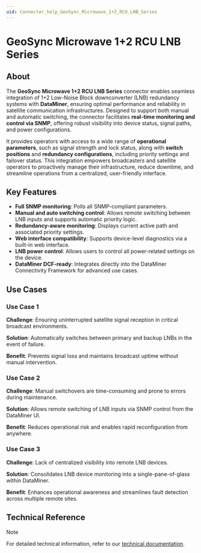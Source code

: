 ```yaml
---
uid: Connector_help_GeoSync_Microwave_1+2_RCU_LNB_Series
---
```

# GeoSync Microwave 1+2 RCU LNB Series

## About

The **GeoSync Microwave 1+2 RCU LNB Series** connector enables seamless integration of 1+2 Low-Noise Block downconverter (LNB) redundancy systems with **DataMiner**, ensuring optimal performance and reliability in satellite communication infrastructures. Designed to support both manual and automatic switching, the connector facilitates **real-time monitoring and control via SNMP**, offering robust visibility into device status, signal paths, and power configurations.

It provides operators with access to a wide range of **operational parameters**, such as signal strength and lock status, along with **switch positions** and **redundancy configurations**, including priority settings and failover status. This integration empowers broadcasters and satellite operators to proactively manage their infrastructure, reduce downtime, and streamline operations from a centralized, user-friendly interface.

## Key Features

- **Full SNMP monitoring**: Polls all SNMP-compliant parameters.
- **Manual and auto switching control**: Allows remote switching between LNB inputs and supports automatic priority logic.
- **Redundancy-aware monitoring**: Displays current active path and associated priority settings.
- **Web interface compatibility**: Supports device-level diagnostics via a built-in web interface.
- **LNB power control**: Allows users to control all power-related settings on the device.
- **DataMiner DCF-ready**: Integrates directly into the DataMiner Connectivity Framework for advanced use cases.

## Use Cases

### Use Case 1

**Challenge**: Ensuring uninterrupted satellite signal reception in critical broadcast environments.

**Solution**: Automatically switches between primary and backup LNBs in the event of failure.

**Benefit**: Prevents signal loss and maintains broadcast uptime without manual intervention.

### Use Case 2

**Challenge**: Manual switchovers are time-consuming and prone to errors during maintenance.

**Solution**: Allows remote switching of LNB inputs via SNMP control from the DataMiner UI.

**Benefit**: Reduces operational risk and enables rapid reconfiguration from anywhere.

### Use Case 3

**Challenge**: Lack of centralized visibility into remote LNB devices.

**Solution**: Consolidates LNB device monitoring into a single-pane-of-glass within DataMiner.

**Benefit**: Enhances operational awareness and streamlines fault detection across multiple remote sites.

## Technical Reference

> [!NOTE]
> For detailed technical information, refer to our [technical documentation](xref:Connector_help_GeoSync_Microwave_1+2_RCU_LNB_Series_Technical).
